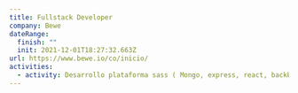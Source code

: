 ```yaml
---
title: Fullstack Developer
company: Bewe
dateRange:
  finish: ""
  init: 2021-12-01T18:27:32.663Z
url: https://www.bewe.io/co/inicio/
activities:
  - activity: Desarrollo plataforma sass ( Mongo, express, react, backbone)
---
```


